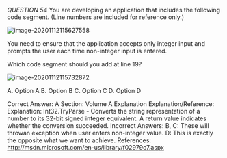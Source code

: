 *QUESTION 54*
You are developing an application that includes the following code segment. (Line numbers are included for
reference only.)

![image-20201112115627558](C:\Users\Juanjo\AppData\Roaming\Typora\typora-user-images\image-20201112115627558.png)

You need to ensure that the application accepts only integer input and prompts the user each time non-integer input is entered.

Which code segment should you add at line 19?

![image-20201112115732872](C:\Users\Juanjo\AppData\Roaming\Typora\typora-user-images\image-20201112115732872.png)



A. Option A
B. Option B
C. Option C
D. Option D



Correct Answer: A
Section: Volume A
Explanation
Explanation/Reference:
Explanation:
Int32.TryParse - Converts the string representation of a number to its 32-bit signed integer equivalent. A return
value indicates whether the conversion succeeded.
Incorrect Answers:
B, C: These will throwan exception when user enters non-integer value.
D: This is exactly the opposite what we want to achieve.
References: http://msdn.microsoft.com/en-us/library/f02979c7.aspx